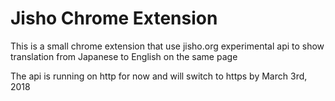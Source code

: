 <h1>Jisho Chrome Extension</h1>
<p>This is a small chrome extension that use jisho.org experimental api to show translation from Japanese to English on the same page</p>
<p>The api is running on http for now and will switch to https by March 3rd, 2018</p>